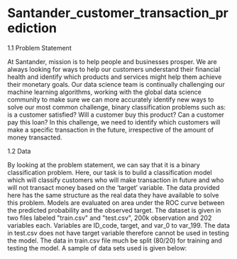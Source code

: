 # Santander_customer_transaction_prediction
1.1    Problem Statement

At Santander, mission is to help people and businesses prosper. We are always looking for ways to help our customers understand their financial health and identify which products and services might help them achieve their monetary goals. Our data science team is continually challenging our machine learning algorithms, working with the global data science community to make sure we can more accurately identify new ways to solve our most common challenge, binary classification problems such as: is a customer satisfied? Will a customer buy this product? Can a customer pay this loan? In this challenge, we need to identify which customers will make a specific transaction in the future, irrespective of the amount of money transacted.

1.2    Data

By looking at the problem statement, we can say that it is a binary classification problem. Here, our task is to build a classification model which will classify customers who will make transaction in future and who will not transact money based on the ‘target’ variable. 
The data provided here has the same structure as the real data they have available to solve this problem. Models are evaluated on area under the ROC curve between the predicted probability and the observed target. The dataset is given in two files labeled "train.csv" and "test.csv", 200k observation and 202 variables each. Variables are ID_code, target, and var_0 to var_199. The data in test.csv does not have target variable therefore cannot be used in testing the model. The data in train.csv file much be split (80/20) for training and testing the model. A sample of data sets used is given below:
